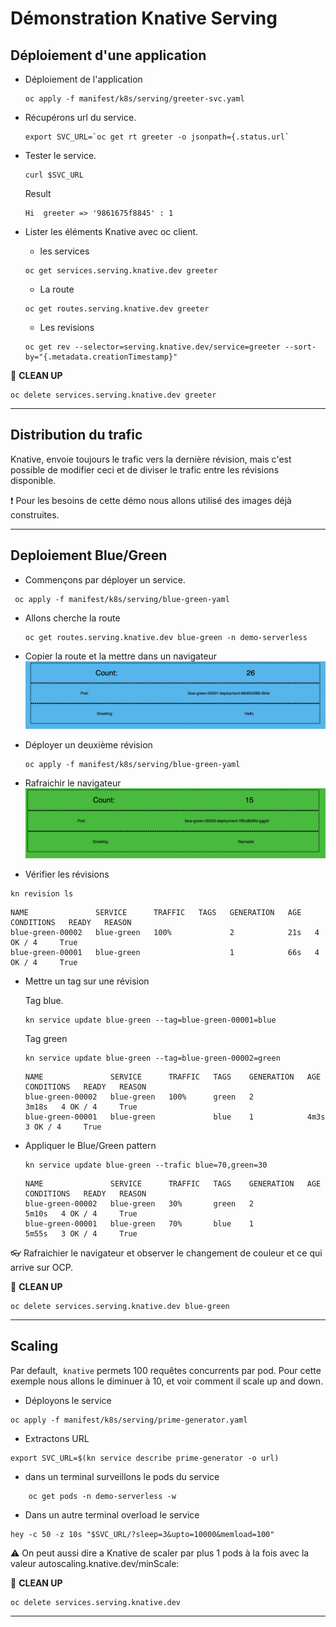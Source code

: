 # Démonstration  Knative Serving


## Déploiement d'une application

* Déploiement de l'application
 
    ```
    oc apply -f manifest/k8s/serving/greeter-svc.yaml    
    ```

* Récupérons url du service.
    ``` 
    export SVC_URL=`oc get rt greeter -o jsonpath={.status.url`
    ```

* Tester le service.
    ```
    curl $SVC_URL
    ```
    Result
    ```
    Hi  greeter => '9861675f8845' : 1
    ```

* Lister les éléments Knative avec oc client.
    * les services
    ```
    oc get services.serving.knative.dev greeter
    ```
    * La route
    ```
    oc get routes.serving.knative.dev greeter
    ```
    * Les revisions
    ```
    oc get rev --selector=serving.knative.dev/service=greeter --sort-by="{.metadata.creationTimestamp}"
    ```

:construction: __CLEAN UP__
```
oc delete services.serving.knative.dev greeter
```
---

## Distribution du trafic

Knative, envoie toujours le trafic vers la dernière révision, mais c'est possible de modifier ceci et de diviser le trafic entre les révisions disponible.


:exclamation: Pour les besoins de cette démo nous allons utilisé des images déjà construites.

---
## Deploiement Blue/Green 

* Commençons par déployer un service.
```
 oc apply -f manifest/k8s/serving/blue-green-yaml
```

* Allons cherche la route
    ```
    oc get routes.serving.knative.dev blue-green -n demo-serverless
    ```

* Copier la route et la mettre dans un navigateur
![resultat-blue](images/blue.png)


* Déployer un deuxième révision
    ```
    oc apply -f manifest/k8s/serving/blue-green-yaml
    ```

* Rafraichir le navigateur
![resultat-blue](images/green.png)

* Vérifier les révisions
```
kn revision ls
```
```
NAME               SERVICE      TRAFFIC   TAGS   GENERATION   AGE   CONDITIONS   READY   REASON
blue-green-00002   blue-green   100%             2            21s   4 OK / 4     True
blue-green-00001   blue-green                    1            66s   4 OK / 4     True
```

* Mettre un tag sur une révision

    Tag blue.
    ```
    kn service update blue-green --tag=blue-green-00001=blue
    ```

    Tag green
    ```
    kn service update blue-green --tag=blue-green-00002=green
    ```

    ```
    NAME               SERVICE      TRAFFIC   TAGS    GENERATION   AGE     CONDITIONS   READY   REASON
    blue-green-00002   blue-green   100%      green   2            3m18s   4 OK / 4     True
    blue-green-00001   blue-green             blue    1            4m3s    3 OK / 4     True
    ```

* Appliquer le Blue/Green pattern
    ```
    kn service update blue-green --trafic blue=70,green=30
    ```
    ```
    NAME               SERVICE      TRAFFIC   TAGS    GENERATION   AGE     CONDITIONS   READY   REASON
    blue-green-00002   blue-green   30%       green   2            5m10s   4 OK / 4     True
    blue-green-00001   blue-green   70%       blue    1            5m55s   3 OK / 4     True
    ```

:eyeglasses: Rafraichier le navigateur et observer le changement de couleur et ce qui arrive sur OCP.

:construction: __CLEAN UP__
```
oc delete services.serving.knative.dev blue-green
```
---

## Scaling

Par default,  `knative` permets 100 requêtes concurrents par pod. Pour cette exemple nous allons le diminuer à 10, et voir comment il scale up and down.

* Déployons le service
```
oc apply -f manifest/k8s/serving/prime-generator.yaml
```

* Extractons URL
```
export SVC_URL=$(kn service describe prime-generator -o url)
```

* dans un terminal surveillons le pods du service
```
    oc get pods -n demo-serverless -w
```

* Dans un autre terminal overload le service
```
hey -c 50 -z 10s "$SVC_URL/?sleep=3&upto=10000&memload=100"
```

:warning: On peut aussi dire a Knative de scaler par plus 1 pods à la fois avec la valeur  autoscaling.knative.dev/minScale:


:construction: __CLEAN UP__
```
oc delete services.serving.knative.dev 
```
---
